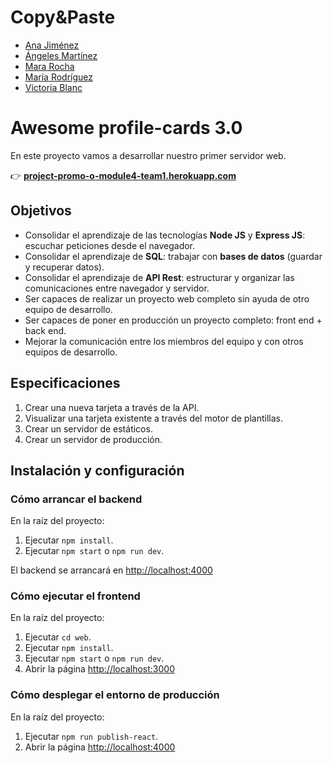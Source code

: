 # Copy&Paste

- [Ana Jiménez](https://github.com/Okia02)
- [Ángeles Martínez](https://github.com/AngelesMB)
- [Mara Rocha](https://github.com/mararochafernandez)
- [María Rodríguez](https://github.com/mariarguezp)
- [Victoria Blanc](https://github.com/vicblanc92)

# Awesome profile-cards 3.0

En este proyecto vamos a desarrollar nuestro primer servidor web.

👉 **[project-promo-o-module4-team1.herokuapp.com](https://project-promo-o-module4-team1.herokuapp.com)**

## Objetivos

- Consolidar el aprendizaje de las tecnologías **Node JS** y **Express JS**: escuchar peticiones desde el navegador.
- Consolidar el aprendizaje de **SQL**: trabajar con **bases de datos** (guardar y recuperar datos).
- Consolidar el aprendizaje de **API Rest**: estructurar y organizar las comunicaciones entre navegador y servidor.
- Ser capaces de realizar un proyecto web completo sin ayuda de otro equipo de desarrollo.
- Ser capaces de poner en producción un proyecto completo: front end + back end.
- Mejorar la comunicación entre los miembros del equipo y con otros equipos de desarrollo.

## Especificaciones

1. Crear una nueva tarjeta a través de la API.
2. Visualizar una tarjeta existente a través del motor de plantillas.
3. Crear un servidor de estáticos.
4. Crear un servidor de producción.

## Instalación y configuración

### Cómo arrancar el backend

En la raíz del proyecto:

1. Ejecutar `npm install`.
2. Ejecutar `npm start` o `npm run dev`.

El backend se arrancará en [http://localhost:4000](http://localhost:4000)

### Cómo ejecutar el frontend

En la raíz del proyecto:

1. Ejecutar `cd web`.
2. Ejecutar `npm install`.
3. Ejecutar `npm start` o `npm run dev`.
4. Abrir la página [http://localhost:3000](http://localhost:3000)

### Cómo desplegar el entorno de producción

En la raíz del proyecto:

1. Ejecutar `npm run publish-react`.
2. Abrir la página [http://localhost:4000](http://localhost:4000)
